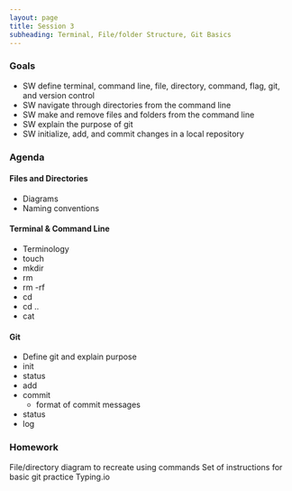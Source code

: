 ```yaml
---
layout: page
title: Session 3
subheading: Terminal, File/folder Structure, Git Basics
---
```


### Goals
* SW define terminal, command line, file, directory, command, flag, git, and version control
* SW navigate through directories from the command line
* SW make and remove files and folders from the command line
* SW explain the purpose of git
* SW initialize, add, and commit changes in a local repository


### Agenda

#### Files and Directories

* Diagrams
* Naming conventions

#### Terminal & Command Line

* Terminology
* touch
* mkdir
* rm
* rm -rf
* cd
* cd ..
* cat


#### Git

* Define git and explain purpose
* init
* status
* add
* commit
  - format of commit messages
* status
* log

### Homework

File/directory diagram to recreate using commands
Set of instructions for basic git practice
Typing.io
